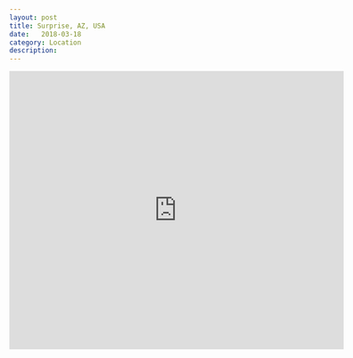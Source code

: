 ```yaml
---
layout: post
title: Surprise, AZ, USA
date:   2018-03-18
category: Location
description: 
---
```


<div class="mapouter"><div class="gmap_canvas"><iframe width="600" height="500" id="gmap_canvas" src="https://maps.google.com/maps?q=embedgooglemap&t=&z=13&ie=UTF8&iwloc=&output=embed" frameborder="0" scrolling="no" marginheight="0" marginwidth="0">